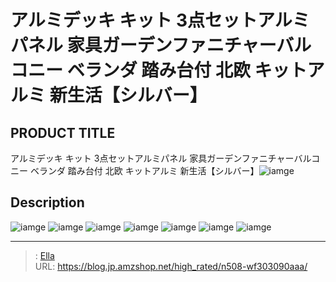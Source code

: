 # アルミデッキ キット 3点セットアルミパネル 家具ガーデンファニチャーバルコニー ベランダ 踏み台付 北欧 キットアルミ 新生活【シルバー】


## PRODUCT TITLE 

アルミデッキ キット 3点セットアルミパネル 家具ガーデンファニチャーバルコニー ベランダ 踏み台付 北欧 キットアルミ 新生活【シルバー】![iamge](https://b2bfiles1.gigab2b.cn/image/wkseller/304/20230406_98c56e3823d7ae8aec156590ef6daa51.jpg)

## Description











![iamge](https://b2bfiles1.gigab2b.cn/image/wkseller/304/20230406_84a5e18c0bc3819f1cc3ccc7e0cd686d.jpg)
![iamge](https://b2bfiles1.gigab2b.cn/image/wkseller/304/20230406_efe567318ccb18614f76b03af865d240.jpg)
![iamge](https://b2bfiles1.gigab2b.cn/image/wkseller/304/20230406_07c1496bc1eadf23e19d10c807525bf8.jpg)
![iamge](https://b2bfiles1.gigab2b.cn/image/wkseller/304/20230406_30e560e2a7aa81c3f01433ad7cdcae8b.jpg)
![iamge](https://b2bfiles1.gigab2b.cn/image/wkseller/304/20230406_e57791d4d0840fde8bd80bee23ba697e.jpg)
![iamge](https://b2bfiles1.gigab2b.cn/image/wkseller/304/20230406_d9d796483bf70c577494e0cb286f1343.jpg)
![iamge](https://b2bfiles1.gigab2b.cn/image/wkseller/304/20230406_47594860e8bf2aa35f959d8edfd0d942.jpg)


---

> : [Ella](https://blog.jp.amzshop.net/)  
> URL: https://blog.jp.amzshop.net/high_rated/n508-wf303090aaa/  

